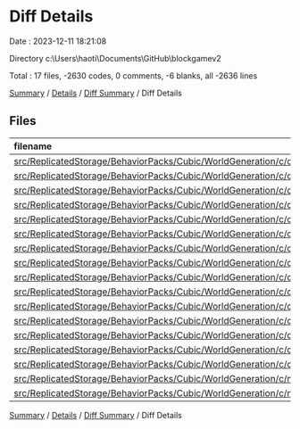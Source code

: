 # Diff Details

Date : 2023-12-11 18:21:08

Directory c:\\Users\\haoti\\Documents\\GitHub\\blockgamev2

Total : 17 files,  -2630 codes, 0 comments, -6 blanks, all -2636 lines

[Summary](results.md) / [Details](details.md) / [Diff Summary](diff.md) / Diff Details

## Files
| filename | language | code | comment | blank | total |
| :--- | :--- | ---: | ---: | ---: | ---: |
| [src/ReplicatedStorage/BehaviorPacks/Cubic/WorldGeneration/c/density_function/overworld/CubicalSurface.lua](/src/ReplicatedStorage/BehaviorPacks/Cubic/WorldGeneration/c/density_function/overworld/CubicalSurface.lua) | Lua | -17 | 0 | 0 | -17 |
| [src/ReplicatedStorage/BehaviorPacks/Cubic/WorldGeneration/c/density_function/overworld/base_3d_noise.lua](/src/ReplicatedStorage/BehaviorPacks/Cubic/WorldGeneration/c/density_function/overworld/base_3d_noise.lua) | Lua | -8 | 0 | 0 | -8 |
| [src/ReplicatedStorage/BehaviorPacks/Cubic/WorldGeneration/c/density_function/overworld/continents.lua](/src/ReplicatedStorage/BehaviorPacks/Cubic/WorldGeneration/c/density_function/overworld/continents.lua) | Lua | -13 | 0 | 0 | -13 |
| [src/ReplicatedStorage/BehaviorPacks/Cubic/WorldGeneration/c/density_function/overworld/depth.lua](/src/ReplicatedStorage/BehaviorPacks/Cubic/WorldGeneration/c/density_function/overworld/depth.lua) | Lua | -18 | 0 | 0 | -18 |
| [src/ReplicatedStorage/BehaviorPacks/Cubic/WorldGeneration/c/density_function/overworld/erosion.lua](/src/ReplicatedStorage/BehaviorPacks/Cubic/WorldGeneration/c/density_function/overworld/erosion.lua) | Lua | -13 | 0 | 0 | -13 |
| [src/ReplicatedStorage/BehaviorPacks/Cubic/WorldGeneration/c/density_function/overworld/factor.lua](/src/ReplicatedStorage/BehaviorPacks/Cubic/WorldGeneration/c/density_function/overworld/factor.lua) | Lua | -709 | 0 | 0 | -709 |
| [src/ReplicatedStorage/BehaviorPacks/Cubic/WorldGeneration/c/density_function/overworld/jaggedness.lua](/src/ReplicatedStorage/BehaviorPacks/Cubic/WorldGeneration/c/density_function/overworld/jaggedness.lua) | Lua | -246 | 0 | 0 | -246 |
| [src/ReplicatedStorage/BehaviorPacks/Cubic/WorldGeneration/c/density_function/overworld/offset.lua](/src/ReplicatedStorage/BehaviorPacks/Cubic/WorldGeneration/c/density_function/overworld/offset.lua) | Lua | -1,200 | 0 | -1 | -1,201 |
| [src/ReplicatedStorage/BehaviorPacks/Cubic/WorldGeneration/c/density_function/overworld/ridges.lua](/src/ReplicatedStorage/BehaviorPacks/Cubic/WorldGeneration/c/density_function/overworld/ridges.lua) | Lua | -13 | 0 | 0 | -13 |
| [src/ReplicatedStorage/BehaviorPacks/Cubic/WorldGeneration/c/density_function/overworld/ridges_folded.lua](/src/ReplicatedStorage/BehaviorPacks/Cubic/WorldGeneration/c/density_function/overworld/ridges_folded.lua) | Lua | -19 | 0 | 0 | -19 |
| [src/ReplicatedStorage/BehaviorPacks/Cubic/WorldGeneration/c/density_function/overworld/sloped_cheese.lua](/src/ReplicatedStorage/BehaviorPacks/Cubic/WorldGeneration/c/density_function/overworld/sloped_cheese.lua) | Lua | -32 | 0 | 0 | -32 |
| [src/ReplicatedStorage/BehaviorPacks/Cubic/WorldGeneration/c/density_function/shift_x.lua](/src/ReplicatedStorage/BehaviorPacks/Cubic/WorldGeneration/c/density_function/shift_x.lua) | Lua | -10 | 0 | 0 | -10 |
| [src/ReplicatedStorage/BehaviorPacks/Cubic/WorldGeneration/c/density_function/shift_z.lua](/src/ReplicatedStorage/BehaviorPacks/Cubic/WorldGeneration/c/density_function/shift_z.lua) | Lua | -10 | 0 | 0 | -10 |
| [src/ReplicatedStorage/BehaviorPacks/Cubic/WorldGeneration/c/density_function/y.lua](/src/ReplicatedStorage/BehaviorPacks/Cubic/WorldGeneration/c/density_function/y.lua) | Lua | -7 | 0 | 0 | -7 |
| [src/ReplicatedStorage/BehaviorPacks/Cubic/WorldGeneration/c/density_function/zero.lua](/src/ReplicatedStorage/BehaviorPacks/Cubic/WorldGeneration/c/density_function/zero.lua) | Lua | -1 | 0 | 0 | -1 |
| [src/ReplicatedStorage/BehaviorPacks/Cubic/WorldGeneration/c/noise.lua](/src/ReplicatedStorage/BehaviorPacks/Cubic/WorldGeneration/c/noise.lua) | Lua | -41 | 0 | -1 | -42 |
| [src/ReplicatedStorage/BehaviorPacks/Cubic/WorldGeneration/c/noise_settings/overworld.lua](/src/ReplicatedStorage/BehaviorPacks/Cubic/WorldGeneration/c/noise_settings/overworld.lua) | Lua | -273 | 0 | -4 | -277 |

[Summary](results.md) / [Details](details.md) / [Diff Summary](diff.md) / Diff Details